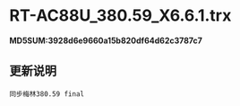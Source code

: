 # RT-AC88U_380.59_X6.6.1.trx
<b>MD5SUM:3928d6e9660a15b820df64d62c3787c7</b><br/>

## <b>更新说明</b><br/>

    同步梅林380.59 final